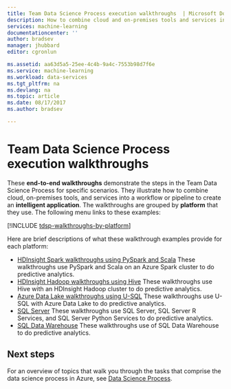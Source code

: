 ```yaml
---
title: Team Data Science Process execution walkthroughs  | Microsoft Docs
description: How to combine cloud and on-premises tools and services into a workflow or pipeline to create an intelligent application.
services: machine-learning
documentationcenter: ''
author: bradsev
manager: jhubbard
editor: cgronlun

ms.assetid: aa63d5a5-25ee-4c4b-9a4c-7553b98d7f6e
ms.service: machine-learning
ms.workload: data-services
ms.tgt_pltfrm: na
ms.devlang: na
ms.topic: article
ms.date: 08/17/2017
ms.author: bradsev

---
```

# Team Data Science Process execution walkthroughs
These **end-to-end walkthroughs** demonstrate the steps in the Team Data Science Process for specific scenarios. They illustrate how to combine cloud, on-premises tools, and services into a workflow or pipeline to create an **intelligent application**. The walkthroughs are grouped by **platform** that they use. The following menu links to these examples:

[!INCLUDE [tdsp-walkthroughs-by-platform](../../includes/tdsp-walkthroughs-by-platform.md)]

Here are brief descriptions of what these walkthrough examples provide for each platform:

- [HDInsight Spark walkthroughs using PySpark and Scala](data-science-process-walkthrough-spark.md) These walkthroughs use PySpark and Scala on an Azure Spark cluster to do predictive analytics. 
- [HDInsight Hadoop walkthroughs using Hive](data-science-process-walkthrough-hdinsight-hadoop.md) These walkthroughs use Hive with an HDInsight Hadoop cluster to do predictive analytics.
- [Azure Data Lake walkthroughs using U-SQL](data-science-process-walkthroughs-azure-data-lake.md) These walkthroughs use U-SQL with Azure Data Lake to do predictive analytics.
- [SQL Server](data-science-process-walkthroughs-sql-server.md) These walkthroughs use SQL Server, SQL Server R Services, and SQL Server Python Services to do predictive analytics.
- [SQL Data Warehouse](data-science-process-walkthroughs-sql-data-warehouse.md) These walkthroughs use of SQL Data Warehouse to do predictive analytics. 



## Next steps
For an overview of topics that walk you through the tasks that comprise the data science process in Azure, see [Data Science Process](http://aka.ms/datascienceprocess). 

